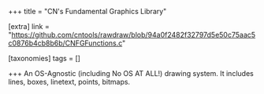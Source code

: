 +++
title = "CN's Fundamental Graphics Library"

[extra]
link = "https://github.com/cntools/rawdraw/blob/94a0f2482f32797d5e50c75aac5c0876b4cb8b6b/CNFGFunctions.c"

[taxonomies]
tags = []

+++
An OS-Agnostic (including No OS AT ALL!) drawing system. It
includes lines, boxes, linetext, points, bitmaps.
